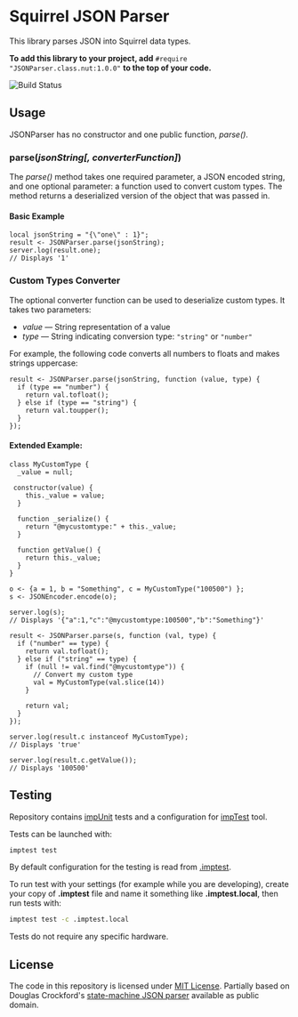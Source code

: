 # Squirrel JSON Parser

This library parses JSON into Squirrel data types.

**To add this library to your project, add** `#require "JSONParser.class.nut:1.0.0"` **to the top of your code.**

![Build Status](https://cse-ci.electricimp.com/app/rest/builds/buildType:(id:JSONParser_BuildAndTest)/statusIcon)

## Usage

JSONParser has no constructor and one public function, *parse()*.

### parse(*jsonString[, converterFunction]*)

The *parse()* method takes one required parameter, a JSON encoded string, and one optional parameter: a function used to convert custom types. The method returns a deserialized version of the object that was passed in.

#### Basic Example

```squirrel
local jsonString = "{\"one\" : 1}";
result <- JSONParser.parse(jsonString);
server.log(result.one);
// Displays '1'
```

### Custom Types Converter

The optional converter function can be used to deserialize custom types. It takes two parameters:

- *value* &mdash; String representation of a value
- *type* &mdash; String indicating conversion type: `"string"` or `"number"`

For example, the following code converts all numbers to floats and makes strings uppercase:

```squirrel
result <- JSONParser.parse(jsonString, function (value, type) {
  if (type == "number") {
    return val.tofloat();
  } else if (type == "string") {
    return val.toupper();
  }
});
```

#### Extended Example:

```squirrel
class MyCustomType {
  _value = null;

 constructor(value) {
    this._value = value;
  }

  function _serialize() {
    return "@mycustomtype:" + this._value;
  }

  function getValue() {
    return this._value;
  }
}

o <- {a = 1, b = "Something", c = MyCustomType("100500") };
s <- JSONEncoder.encode(o);

server.log(s);
// Displays '{"a":1,"c":"@mycustomtype:100500","b":"Something"}'

result <- JSONParser.parse(s, function (val, type) {
  if ("number" == type) {
    return val.tofloat();
  } else if ("string" == type) {
    if (null != val.find("@mycustomtype")) {
      // Convert my custom type
      val = MyCustomType(val.slice(14))
    }

    return val;
  }
});

server.log(result.c instanceof MyCustomType);
// Displays 'true'

server.log(result.c.getValue());
// Displays '100500'
```

## Testing

Repository contains [impUnit](https://github.com/electricimp/impUnit) tests and a configuration for [impTest](https://github.com/electricimp/impTest) tool.

Tests can be launched with:

```bash
imptest test
```

By default configuration for the testing is read from [.imptest](https://github.com/electricimp/impTest/blob/develop/docs/imptest-spec.md).

To run test with your settings (for example while you are developing), create your copy of **.imptest** file and name it something like **.imptest.local**, then run tests with:

 ```bash
 imptest test -c .imptest.local
 ```

Tests do not require any specific hardware.

## License

The code in this repository is licensed under [MIT License](https://github.com/electricimp/serializer/tree/master/LICENSE). Partially based on Douglas Crockford's [state-machine JSON parser](https://github.com/douglascrockford/JSON-js/blob/master/json_parse_state.js) available as public domain.
